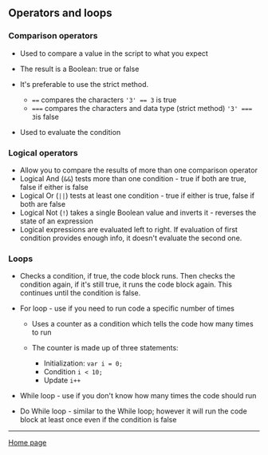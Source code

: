 ## Operators and loops

### Comparison operators

* Used to compare a value in the script to what you expect
* The result is a Boolean: true or false
* It's preferable to use the strict method.

    * `==` compares the characters `'3' == 3` is true
    * `===` compares the characters and data type (strict method) `'3' === 3`is false
* Used to evaluate the condition

### Logical operators

* Allow you to compare the results of more than one comparison operator
* Logical And (`&&`) tests more than one condition - true if both are true, false if either is false
* Logical Or (`||`) tests at least one condition - true if either is true, false if both are false
* Logical Not (`!`) takes a single Boolean value and inverts it - reverses the state of an expression
* Logical expressions are evaluated left to right. If evaluation of first condition provides enough info, it doesn't evaluate the second one.

### Loops

* Checks a condition, if true, the code block runs. Then checks the condition again, if it's still true, it runs the code block again. This continues until the condition is false.
* For loop - use if you need to run code a specific number of times

    * Uses a counter as a condition which tells the code how many times to run
    * The counter is made up of three statements: 
    
        * Initialization: `var i = 0;`
        * Condition `i < 10;`
        * Update `i++`
* While loop - use if you don't know how many times the code should run
* Do While loop - similar to the While loop; however it will run the code block at least once even if the condition is false




---
[Home page](https://marlene-rinker.github.io/learning-journal/)